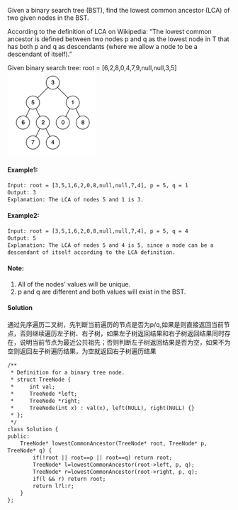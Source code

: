Given a binary search tree (BST), find the lowest common ancestor (LCA) of two given nodes in the BST.

According to the definition of LCA on Wikipedia: “The lowest common ancestor is defined between two nodes p and q as the lowest node in T that has both p and q as descendants (where we allow a node to be a descendant of itself).”

Given binary search tree:  root = [6,2,8,0,4,7,9,null,null,3,5]
![Alt text](./images/236.png)

#### Example1:
```
Input: root = [3,5,1,6,2,0,8,null,null,7,4], p = 5, q = 1
Output: 3
Explanation: The LCA of nodes 5 and 1 is 3.
```

#### Example2:
```
Input: root = [3,5,1,6,2,0,8,null,null,7,4], p = 5, q = 4
Output: 5
Explanation: The LCA of nodes 5 and 4 is 5, since a node can be a descendant of itself according to the LCA definition.
```

#### Note:
1. All of the nodes' values will be unique.
2. p and q are different and both values will exist in the BST.

#### Solution
通过先序遍历二叉树，先判断当前遍历的节点是否为p/q,如果是则直接返回当前节点，否则继续遍历左子树、右子树，如果左子树返回结果和右子树返回结果同时存在，说明当前节点为最近公共祖先；否则判断左子树返回结果是否为空，如果不为空则返回左子树遍历结果，为空就返回右子树遍历结果
```
/**
 * Definition for a binary tree node.
 * struct TreeNode {
 *     int val;
 *     TreeNode *left;
 *     TreeNode *right;
 *     TreeNode(int x) : val(x), left(NULL), right(NULL) {}
 * };
 */
class Solution {
public:
    TreeNode* lowestCommonAncestor(TreeNode* root, TreeNode* p, TreeNode* q) {
        if(!root || root==p || root==q) return root;
        TreeNode* l=lowestCommonAncestor(root->left, p, q);
        TreeNode* r=lowestCommonAncestor(root->right, p, q);
        if(l && r) return root;
        return l?l:r;
    }
};
```

